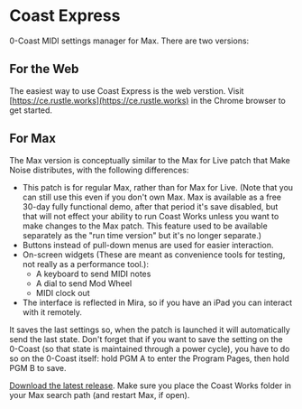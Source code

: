 # Coast Express

0-Coast MIDI settings manager for Max. There are two versions:

## For the Web

The easiest way to use Coast Express is the web verstion. Visit [https://ce.rustle.works](https://ce.rustle.works) in the Chrome browser to get started.

## For Max

The Max version is conceptually similar to the Max for Live patch that Make Noise distributes, with the following differences:

* This patch is for regular Max, rather than for Max for Live. (Note that you can still use this even if you don't own Max. Max is available as a free 30-day fully functional demo, after that period it's save disabled, but that will not effect your ability to run Coast Works unless you want to make changes to the Max patch. This feature used to be available separately as the "run time version" but it's no longer separate.)
* Buttons instead of pull-down menus are used for easier interaction.
* On-screen widgets (These are meant as convenience tools for testing, not really as a performance tool.):
    * A keyboard to send MIDI notes
    * A dial to send Mod Wheel
    * MIDI clock out
* The interface is reflected in Mira, so if you have an iPad you can interact with it remotely.

It saves the last settings so, when the patch is launched it will automatically send the last state. Don't forget that if you want to save the setting on the 0-Coast (so that state is maintained through a power cycle), you have to do so on the 0-Coast itself: hold PGM A to enter the Program Pages, then hold PGM B to save.

[Download the latest release](https://github.com/damonholzborn/CoastExpress/releases). Make sure you place the Coast Works folder in your Max search path (and restart Max, if open).
